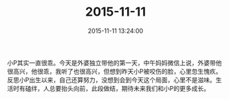 ﻿---
title: "2015-11-11"
date: 2015-11-11 13:24:00
tags: 文字
categories: 爸爸
---
小P其实一直很乖。今天是外婆独立带他的第一天，中午妈妈微信上说，外婆带他很高兴，他很乖，我听了也很高兴，但想到昨天小P被咬伤的脸，心里忽生愧疚。反思小P出生以来，自己还算努力，没想到会到今天这个局面，心里不是滋味。生活时有磕绊，人总要抬头向前，此段做结，期待未来我们和小P的更多成长。